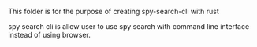 This folder is for the purpose of creating spy-search-cli with rust

spy search cli is allow user to use spy search with command line interface instead of using browser. 
